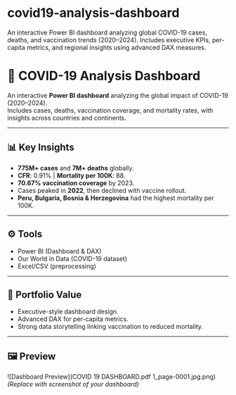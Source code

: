 # covid19-analysis-dashboard
An interactive Power BI dashboard analyzing global COVID-19 cases, deaths, and vaccination trends (2020–2024). Includes executive KPIs, per-capita metrics, and regional insights using advanced DAX measures.
# 🦠 COVID-19 Analysis Dashboard  

An interactive **Power BI dashboard** analyzing the global impact of COVID-19 (2020–2024).  
Includes cases, deaths, vaccination coverage, and mortality rates, with insights across countries and continents.  

---

## 📊 Key Insights  
- **775M+ cases** and **7M+ deaths** globally.  
- **CFR**: 0.91% | **Mortality per 100K**: 88.  
- **70.67% vaccination coverage** by 2023.  
- Cases peaked in **2022**, then declined with vaccine rollout.  
- **Peru, Bulgaria, Bosnia & Herzegovina** had the highest mortality per 100K.  

---

## ⚙️ Tools  
- Power BI (Dashboard & DAX)  
- Our World in Data (COVID-19 dataset)  
- Excel/CSV (preprocessing)  

---

## 🚀 Portfolio Value  
- Executive-style dashboard design.  
- Advanced DAX for per-capita metrics.  
- Strong data storytelling linking vaccination to reduced mortality.  

---

## 🖼️ Preview  
![Dashboard Preview](COVID 19 DASHBOARD.pdf 1_page-0001.jpg.png)  
*(Replace with screenshot of your dashboard)*  
